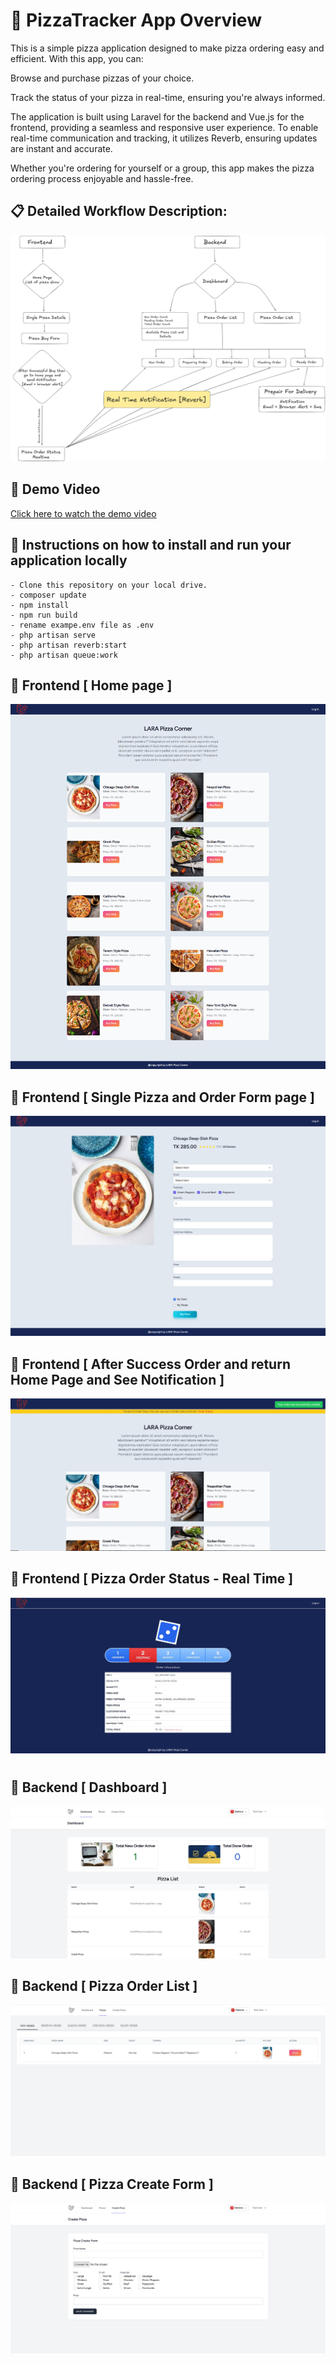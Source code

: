 # 📝 PizzaTracker App Overview
This is a simple pizza application designed to make pizza ordering easy and efficient. With this app, you can:

Browse and purchase pizzas of your choice.

Track the status of your pizza in real-time, ensuring you're always informed.

The application is built using Laravel for the backend and Vue.js for the frontend, providing a seamless and responsive user experience. To enable real-time communication and tracking, it utilizes Reverb, ensuring updates are instant and accurate.

Whether you're ordering for yourself or a group, this app makes the pizza ordering process enjoyable and hassle-free.


## 📋 Detailed Workflow Description:
![image](/public/images/diagram-1.png)

## 🎥 Demo Video
[Click here to watch the demo video](https://youtu.be/JBnB-deqlUc?si=lDNW4qdHVdP6Afvj)


## 🚩 Instructions on how to install and run your application locally

```
- Clone this repository on your local drive.
- composer update
- npm install
- npm run build
- rename exampe.env file as .env
- php artisan serve
- php artisan reverb:start
- php artisan queue:work
```

## 🍕 Frontend [ Home page ]
![image](/public/images/image_1.jpg)

## 🍕 Frontend [ Single Pizza and Order Form page ]
![image](/public/images/image_2.jpg)

## 🍕 Frontend [ After Success Order and return Home Page and See Notification ]
![image](/public/images/Screenshot_1.jpg)

## 🍕 Frontend [ Pizza Order Status - Real Time ]
![image](/public/images/Screenshot_4.jpg)

#

## 🎡 Backend [ Dashboard ]
![image](/public/images/Screenshot_2.jpg)

## 🎡 Backend [ Pizza Order List ]
![image](/public/images/Screenshot_3.jpg)

## 🎡 Backend [ Pizza Create Form ]
![image](/public/images/Screenshot_5.jpg)